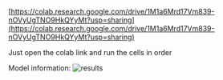 [https://colab.research.google.com/drive/1M1a6Mrd17Vm839-nOVyUgTNO9HkQYyMt?usp=sharing](https://colab.research.google.com/drive/1M1a6Mrd17Vm839-nOVyUgTNO9HkQYyMt?usp=sharing)

Just open the colab link and run the cells in order

Model information:
![results](https://user-images.githubusercontent.com/72727869/183125341-e8b79330-0218-4366-a46e-f1a1c1e7a230.png)
